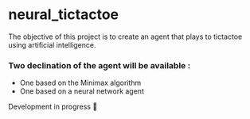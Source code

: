 # neural_tictactoe

The objective of this project is to create an agent that plays to tictactoe using artificial intelligence. 

### Two declination of the agent will be available : 
- One based on the Minimax algorithm 
- One based on a neural network agent 

Development in progress ‍🔧 
